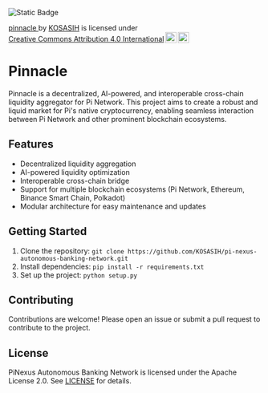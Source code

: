 ![Static Badge](https://img.shields.io/badge/%F0%9F%96%A5-pinnacle-green)

<p xmlns:cc="http://creativecommons.org/ns#" xmlns:dct="http://purl.org/dc/terms/"><a property="dct:title" rel="cc:attributionURL" href="https://github.com/KOSASIH/pi-nexus-autonomous-banking-network/tree/main/blockchain_integration/pi_network/pinnacle">pinnacle </a> by <a rel="cc:attributionURL dct:creator" property="cc:attributionName" href="https://www.linkedin.com/in/kosasih-81b46b5a">KOSASIH</a> is licensed under <a href="https://creativecommons.org/licenses/by/4.0/?ref=chooser-v1" target="_blank" rel="license noopener noreferrer" style="display:inline-block;">Creative Commons Attribution 4.0 International<img style="height:22px!important;margin-left:3px;vertical-align:text-bottom;" src="https://mirrors.creativecommons.org/presskit/icons/cc.svg?ref=chooser-v1" alt=""><img style="height:22px!important;margin-left:3px;vertical-align:text-bottom;" src="https://mirrors.creativecommons.org/presskit/icons/by.svg?ref=chooser-v1" alt=""></a></p>

# Pinnacle 

Pinnacle is a decentralized, AI-powered, and interoperable cross-chain liquidity aggregator for Pi Network. This project aims to create a robust and liquid market for Pi's native cryptocurrency, enabling seamless interaction between Pi Network and other prominent blockchain ecosystems.

## Features

* Decentralized liquidity aggregation
* AI-powered liquidity optimization
* Interoperable cross-chain bridge
* Support for multiple blockchain ecosystems (Pi Network, Ethereum, Binance Smart Chain, Polkadot)
* Modular architecture for easy maintenance and updates

## Getting Started

1. Clone the repository: `git clone https://github.com/KOSASIH/pi-nexus-autonomous-banking-network.git`
2. Install dependencies: `pip install -r requirements.txt`
3. Set up the project: `python setup.py`

## Contributing

Contributions are welcome! Please open an issue or submit a pull request to contribute to the project.

## License

PiNexus Autonomous Banking Network is licensed under the Apache License 2.0. See [LICENSE](LICENSE) for details.
